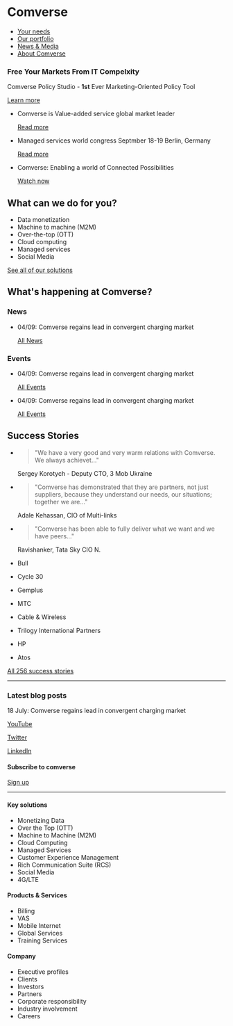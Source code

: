 # Comverse
* [Your needs]()
* [Our portfolio]()
* [News & Media]()
* [About Comverse]()

### Free Your Markets From IT Compelxity

Comverse Policy Studio - **1st** Ever Marketing-Oriented Policy Tool

[Learn more]()

* Comverse is Value-added service global market leader

    [Read more]()
* Managed services world congress Septmber 18-19 Berlin, Germany

    [Read more]()
* Comverse: Enabling a world of Connected Possibilities

    [Watch now]()

## What can we do for you?
* Data monetization
* Machine to machine (M2M)
* Over-the-top (OTT)
* Cloud computing
* Managed services
* Social Media

[See all of our solutions]()

## What's happening at Comverse?
### News
* 04/09: Comverse regains lead in convergent charging market

    [All News]()

### Events
* 04/09: Comverse regains lead in convergent charging market

    [All Events]()
* 04/09: Comverse regains lead in convergent charging market

    [All Events]()

## Success Stories
* > "We have a very good and very warm relations with Comverse. We always achievet..."

    Sergey Korotych - Deputy CTO, 3 Mob Ukraine
* > "Comverse has demonstrated that they are partners, not just suppliers, because they understand our needs, our situations; together we are..."

    Adale Kehassan, CIO of Multi-links
* > "Comverse has been able to fully deliver what we want and we have peers..."

    Ravishanker, Tata Sky CIO N.
* Bull
* Cycle 30
* Gemplus
* MTC
* Cable & Wireless
* Trilogy International Partners
* HP
* Atos

[All 256 success stories]()

***

### Latest blog posts
18 July: Comverse regains lead in convergent charging market

[YouTube]()

[Twitter]()

[LinkedIn]()

#### Subscribe to comverse
[Sign up]()

***

#### Key solutions
* Monetizing Data
* Over the Top (OTT)
* Machine to Machine (M2M)
* Cloud Computing
* Managed Services
* Customer Experience Management
* Rich Communication Suite (RCS)
* Social Media
* 4G/LTE

#### Products & Services
* Billing
* VAS
* Mobile Internet
* Global Services
* Training Services

#### Company
* Executive profiles
* Clients
* Investors
* Partners
* Corporate responsibility
* Industry involvement
* Careers
